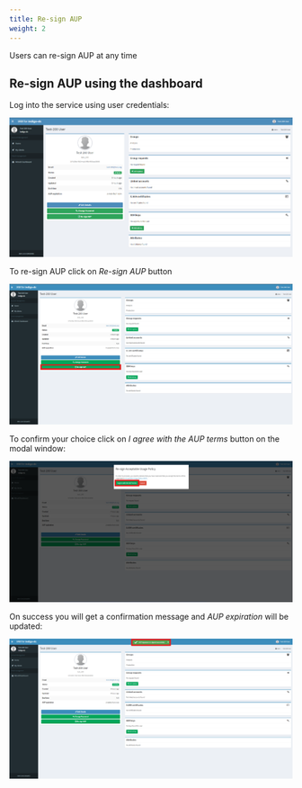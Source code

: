 ```yaml
---
title: Re-sign AUP
weight: 2
---
```

Users can re-sign AUP at any time
## Re-sign AUP using the dashboard

Log into the service using user credentials:

![dashboard](../images/re-sign-aup-1.png)

To re-sign AUP click on _Re-sign AUP_ button

![re-sign aup button](../images/re-sign-aup-2.png)

To confirm your choice click on _I agree with the AUP terms_ button on the modal window:

![re-sign aup modal](../images/re-sign-aup-3.png)

On success you will get a confirmation message and _AUP expiration_ will be updated:

![re-sign aup confirmation](../images/re-sign-aup-4.png)